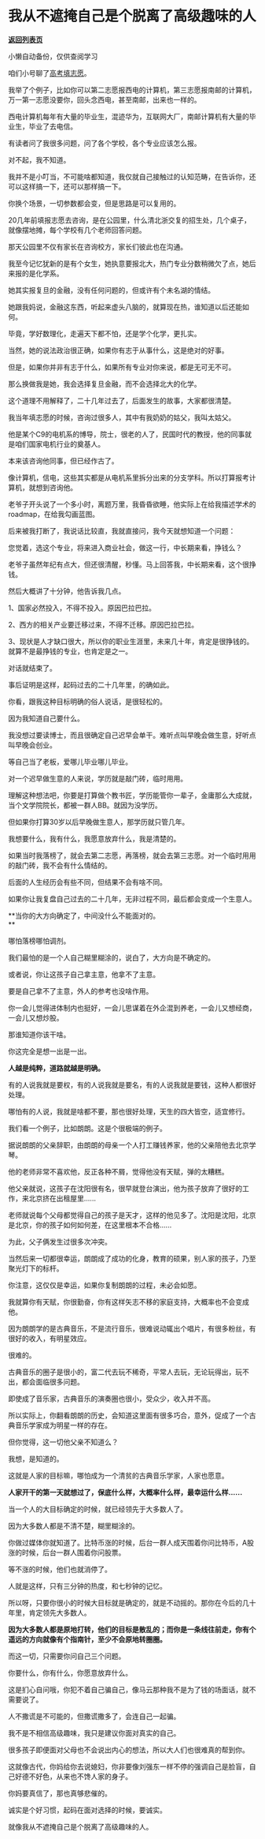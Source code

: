 # 我从不遮掩自己是个脱离了高级趣味的人

[**返回列表页**](/gzh/记忆承载)

小懒自动备份，仅供查阅学习

咱们小号聊了[高考填志愿](http://mp.weixin.qq.com/s?__biz=MzU3NDc5Nzc0NQ==&mid=2247490378&idx=1&sn=92e01c2460756b659890bff761baba05&chksm=fd2db994ca5a308296951d2f606be1a9864649f3d8e7efb0694550b5eb33778bcd17d9d7bafb&scene=21#wechat_redirect)。

  

我举了个例子，比如你可以第二志愿报西电的计算机，第三志愿报南邮的计算机，万一第一志愿没要你，回头念西电，甚至南邮，出来也一样的。

  

西电计算机每年有大量的毕业生，混迹华为，互联网大厂，南邮计算机有大量的毕业生，毕业了去电信。  

  

有读者问了我很多问题，问了各个学校，各个专业应该怎么报。  

  

对不起，我不知道。  

  

我并不是小叮当，不可能啥都知道，我仅就自己接触过的认知范畴，在告诉你，还可以这样搞一下，还可以那样搞一下。  

  

你换个场景，一切参数都会变，但是思路是可以复用的。  

  

20几年前填报志愿去咨询，是在公园里，什么清北浙交复的招生处，几个桌子，就像摆地摊，每个学校有几个老师回答问题。  

  

那天公园里不仅有家长在咨询校方，家长们彼此也在沟通。  

  

我至今记忆犹新的是有个女生，她执意要报北大，热门专业分数稍微欠了点，她后来报的是化学系。  

  

她其实报复旦的金融，没有任何问题的，但或许有个未名湖的情结。

  

她跟我妈说，金融这东西，听起来虚头八脑的，就算现在热，谁知道以后还能如何。

  

毕竟，学好数理化，走遍天下都不怕，还是学个化学，更扎实。  

  

当然，她的说法政治很正确，如果你有志于从事什么，这是绝对的好事。  

  

但是，如果你并非有志于什么，如果所有专业对你来说，都是无可无不可。  

  

那么换做我是她，我会选择复旦金融，而不会选择北大的化学。

  

这个道理不用解释了，二十几年过去了，后面发生的故事，大家都很清楚。

  

我当年填志愿的时候，咨询过很多人，其中有我奶奶的姑父，我叫太姑父。  

  

他是某个C9的电机系的博导，院士，很老的人了，民国时代的教授，他的同事就是咱们国家电机行业的奠基人。

  

本来该咨询他同事，但已经作古了。

  

像计算机，信电，这些其实都是从电机系里拆分出来的分支学科。所以打算报考计算机，就想到咨询他。  

  

老爷子开头说了一个多小时，离题万里，我昏昏欲睡，他实际上在给我描述学术的roadmap，在给我勾画蓝图。

  

后来被我打断了，我说话比较直，我就直接问，我今天就想知道一个问题：

  

您觉着，选这个专业，将来进入商业社会，做这一行，中长期来看，挣钱么？

  

老爷子虽然年纪有点大，但还很清醒，秒懂。马上回答我，中长期来看，这个很挣钱。  

  

然后大概讲了十分钟，他告诉我几点。  

  

1、国家必然投入，不得不投入。原因巴拉巴拉。

2、西方的相关产业要迁移过来，不得不迁移。原因巴拉巴拉。

3、现状是人才缺口很大，所以你的职业生涯里，未来几十年，肯定是很挣钱的。就算不是最挣钱的专业，也肯定是之一。

  

对话就结束了。  

  

事后证明是这样，起码过去的二十几年里，的确如此。

  

你看，跟我这种目标明确的俗人说话，是很轻松的。  

  

因为我知道自己要什么。

  

我没想过要读博士，而且很确定自己迟早会单干。难听点叫早晚会做生意，好听点叫早晚会创业。  

  

等自己当了老板，爱哪儿毕业哪儿毕业。

  

对一个迟早做生意的人来说，学历就是敲门砖，临时用用。

  

理解这种想法吧，你要是打算做个教书匠，学历能管你一辈子，金庸那么大成就，当个文学院院长，都被一群人BB。就因为没学历。

  

但如果你打算30岁以后早晚做生意人，那学历就只管几年。  

  

我想要什么，我有什么，我愿意放弃什么，我是清楚的。  

  

如果当时我落榜了，就会去第二志愿，再落榜，就会去第三志愿。对一个临时用用的敲门砖，我不会有什么情结的。

  

后面的人生经历会有些不同，但结果不会有啥不同。  

  

如果你让我复盘自己过去的二十几年，无非过程不同，最后都会变成一个生意人。

  

 **当你的大方向确定了，中间没什么不能面对的。  
**

  

哪怕落榜哪怕调剂。

  

我们最怕的是一个人自己糊里糊涂的，说白了，大方向是不确定的。  

  

或者说，你让这孩子自己拿主意，他拿不了主意。  

  

要是自己拿不了主意，外人的参考也没啥作用。  

  

你一会儿觉得进体制内也挺好，一会儿思谋着在外企混到养老，一会儿又想经商，一会儿又想炒股。

  

那谁知道你该干啥。

  

你这完全是想一出是一出。  

  

 **人越是纯粹，道路就越是明确。**

  

有的人说我就是要权，有的人说我就是要名，有的人说我就是要钱，这种人都很好处理。  

  

哪怕有的人说，我就是啥都不要，那也很好处理，天生的四大皆空，适宜修行。

  

我们看一个例子，比如朗朗。这是个很极端的例子。

  

据说朗朗的父亲辞职，由朗朗的母亲一个人打工赚钱养家，他的父亲陪他去北京学琴。

  

他的老师非常不喜欢他，反正各种不屑，觉得他没有天赋，弹的太糟糕。

  

他父亲就说，这孩子在沈阳很有名，很早就登台演出，他为孩子放弃了很好的工作，来北京挤在出租屋里......

  

老师就说每个父母都觉得自己的孩子是天才，这样的他见多了。沈阳是沈阳，北京是北京，你的孩子如何如何差，在这里根本不合格......

  

为此，父子俩发生过很多次冲突。  

  

当然后来一切都很幸运，朗朗成了成功的化身，教育的硕果，别人家的孩子，乃至聚光灯下的标杆。

  

你注意，这仅仅是幸运，如果你复制朗朗的过程，未必会如愿。

  

我就算你有天赋，你很勤奋，你有这样矢志不移的家庭支持，大概率也不会变成他。

  

因为朗朗学的是古典音乐，不是流行音乐，很难说动辄出个唱片，有很多粉丝，有很好的收入，有明星效应。

  

很难的。

  

古典音乐的圈子是很小的，富二代去玩不稀奇，平常人去玩，无论玩得出，玩不出，都会面临很多问题。

  

即使成了音乐家，古典音乐的演奏圈也很小，受众少，收入并不高。

  

所以实际上，你翻看朗朗的历史，会知道这里面有很多巧合，意外，促成了一个古典音乐学家成为明星一样的存在。

  

但你觉得，这一切他父亲不知道么？  

  

我想，是知道的。

  

这就是人家的目标嘛，哪怕成为一个清贫的古典音乐学家，人家也愿意。  

  

 **人家开干的第一天就想过了，保底什么样，大概率什么样，最幸运什么样......**

  

当一个人的大目标确定的时候，就已经领先于大多数人了。  

  

因为大多数人都是不清不楚，糊里糊涂的。  

  

你做过媒体你就知道了。比特币涨的时候，后台一群人成天围着你问比特币，A股涨的时候，后台一群人围着你问股票。  

  

等不涨的时候，他们也就消停了。

  

人就是这样，只有三分钟的热度，和七秒钟的记忆。

  

所以呀，只要你很小的时候大目标就是确定的，就是不动摇的。那你在今后的几十年里，肯定领先大多数人。

  

 **因为大多数人都是原地打转，他们的目标是散乱的；而你是一条线往前走，你有个遥远的方向就像有个指南针，至少不会原地转圈圈。**

  

而这一切，只需要你问自己三个问题。  

  

你要什么，你有什么，你愿意放弃什么。

  

这是扪心自问哦，你犯不着自己骗自己，像马云那种我不是为了钱的场面话，就不需要说了。  

  

人不撒谎是不可能的，但撒谎撒多了，会连自己一起骗。

  

我不是不相信高级趣味，我只是建议你面对真实的自己。

  

很多孩子即便面对父母也不会说出内心的想法，所以大人们也很难真的帮到你。

  

这就像古代，你妈给你去说媳妇，你非要像刘强东一样不停的强调自己是脸盲，自己好德不好色，从来也不馋人家的身子。

  

你妈要真信了，那也真够悲催的。

  

诚实是个好习惯，起码在面对选择的时候，要诚实。

  

就像我从不遮掩自己是个脱离了高级趣味的人。

